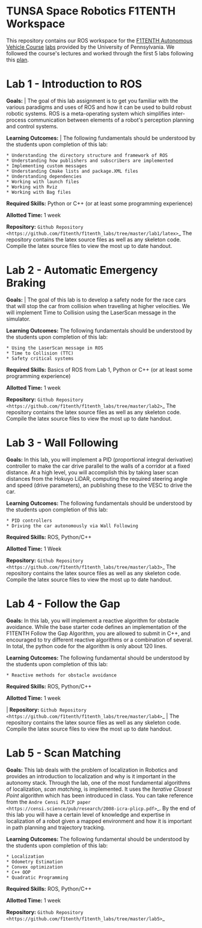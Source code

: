 # TUNSA Space Robotics F1TENTH Workspace

This repository contains our ROS workspace for the [F1TENTH Autonomous Vehicle Course](https://f1tenth-coursekit.readthedocs.io/en/stable/introduction/overview.html) [labs](https://f1tenth-coursekit.readthedocs.io/en/stable/assignments/labs/index.html) provided by the University of Pennsylvania. We followed the course's lectures and worked through the first 5 labs following this [plan](https://docs.google.com/spreadsheets/d/12VkkMe5WgANmVBByFx13zXS2Ez5oGKWnXdzBt8jrHEU/edit?usp=sharing).

Lab 1 - Introduction to ROS
=============================

**Goals:** 
| The goal of this lab assignment is to get you familiar with the various paradigms and uses of ROS and how it can be used to build robust robotic systems. ROS is a meta-operating system which simplifies inter-process communication between elements of a robot's perception planning and control systems.

**Learning Outcomes:** 
| The following fundamentals should be understood by the students upon completion of this lab:

	* Understanding the directory structure and framework of ROS
	* Understanding how publishers and subscribers are implemented
	* Implementing custom messages
	* Understanding Cmake lists and package.XML files
	* Understanding dependencies
	* Working with launch files
	* Working with Rviz
	* Working with Bag files

**Required Skills:** Python or C++ (or at least some programming experience)

**Allotted Time:** 1 week

**Repository:** `Github Repository <https://github.com/f1tenth/f1tenth_labs/tree/master/lab1/latex>`_ 
	The repository contains the latex source files as well as any skeleton code. Compile the latex source files to view the most up to date handout.


Lab 2 - Automatic Emergency Braking
======================================

**Goals:**
| The goal of this lab is to develop a safety node for the race cars that will stop the car from collision when travelling at higher velocities. We will implement Time to Collision using the LaserScan message in the simulator. 

**Learning Outcomes:**
The following fundamentals should be understood by the students upon completion of this lab:

	* Using the LaserScan message in ROS
	* Time to Collision (TTC)
	* Safety critical systems

**Required Skills:** Basics of ROS from Lab 1, Python or C++ (or at least some programming experience)

**Allotted Time:** 1 week

**Repository:** `Github Repository <https://github.com/f1tenth/f1tenth_labs/tree/master/lab2>`_ 
	The repository contains the latex source files as well as any skeleton code. Compile the latex source files to view the most up to date handout.


Lab 3 - Wall Following
=======================


**Goals:**
In this lab, you will implement a PID (proportional integral derivative) controller to make the car drive parallel to the walls of a corridor at a fixed distance. At a high level, you will accomplish this by taking laser scan distances from the Hokuyo LiDAR, computing the required steering angle and speed (drive parameters), an publishing these to the VESC to drive the car. 

**Learning Outcomes:**
The following fundamentals should be understood by the students upon completion of this lab:

	* PID controllers
	* Driving the car autonomously via Wall Following

**Required Skills:** ROS, Python/C++

**Allotted Time:** 1 Week

**Repository:** `Github Repository <https://github.com/f1tenth/f1tenth_labs/tree/master/lab3>`_ 
	The repository contains the latex source files as well as any skeleton code. Compile the latex source files to view the most up to date handout.

Lab 4 - Follow the Gap
===========================================

**Goals:**
In this lab, you will implement a reactive algorithm for obstacle avoidance. While the base starter code defines an implementation of the F1TENTH Follow the Gap Algorithm, you are allowed to submit in C++, and encouraged to try different reactive algorithms or a combination of several. In total, the python code for the algorithm is only about 120 lines.

**Learning Outcomes:**
The following fundamental should be understood by the students upon completion of this lab:

	* Reactive methods for obstacle avoidance

**Required Skills:** ROS, Python/C++

**Allotted Time:** 1 week

| **Repository:** `Github Repository <https://github.com/f1tenth/f1tenth_labs/tree/master/lab4>`_ 
|	The repository contains the latex source files as well as any skeleton code. Compile the latex source files to view the most up to date handout.

Lab 5 - Scan Matching
======================

**Goals:**
This lab deals with the problem of localization in Robotics and provides an introduction to localization and why is it important in the autonomy stack. Through the lab, one of the most fundamental algorithms of localization, *scan matching*, is implemented. It uses the *Iterative Closest Point* algorithm which has been introduced in class. You can take reference from the `Andre Censi PLICP paper <https://censi.science/pub/research/2008-icra-plicp.pdf>`_. By the end of this lab you will have a certain level of knowledge and expertise in localization of a robot given a mapped environment and how it is important in path planning and trajectory tracking.

**Learning Outcomes:**
The following fundamental should be understood by the students upon completion of this lab:

	* Localization
	* Odometry Estimation
	* Convex optimization
	* C++ OOP
	* Quadratic Programming

**Required Skills:** ROS, Python/C++

**Allotted Time:** 1 week

**Repository:** `Github Repository <https://github.com/f1tenth/f1tenth_labs/tree/master/lab5>`_ 
